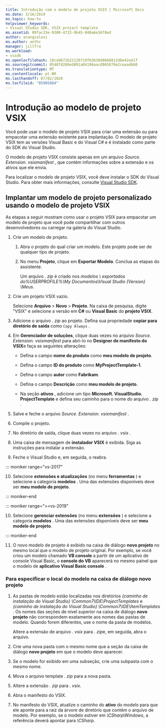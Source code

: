 ```yaml
---
title: Introdução com o modelo de projeto VSIX | Microsoft Docs
ms.date: 3/16/2019
ms.topic: how-to
helpviewer_keywords:
- Visual Studio SDK, VSIX project template
ms.assetid: 89fac33e-9380-4723-9b45-048a6e16f0ed
author: acangialosi
ms.author: anthc
manager: jillfra
ms.workload:
- vssdk
ms.openlocfilehash: 18ca9672b22120718f63638d8668812d0e42e41f
ms.sourcegitcommit: 05487d286ed891a04196aacd965870e2ceaadb68
ms.translationtype: MT
ms.contentlocale: pt-BR
ms.lasthandoff: 07/02/2020
ms.locfileid: "85905884"
---
```

# <a name="get-started-with-the-vsix-project-template"></a>Introdução ao modelo de projeto VSIX

Você pode usar o modelo de projeto VSIX para criar uma extensão ou para empacotar uma extensão existente para implantação. O modelo de projeto VSIX tem as versões Visual Basic e do Visual C# e é instalado como parte do SDK do Visual Studio.

 O modelo de projeto VSIX consiste apenas em um arquivo *Source. Extension. vsixmanifest* , que contém informações sobre a extensão e os ativos que ele envia.

 Para localizar o modelo de projeto VSIX, você deve instalar o SDK do Visual Studio. Para obter mais informações, consulte [Visual Studio SDK](../extensibility/visual-studio-sdk.md).

## <a name="deploy-a-custom-project-template-using-the-vsix-project-template"></a>Implantar um modelo de projeto personalizado usando o modelo de projeto VSIX

 As etapas a seguir mostram como usar o projeto VSIX para empacotar um modelo de projeto que você pode compartilhar com outros desenvolvedores ou carregar na galeria do Visual Studio.

1. Crie um modelo de projeto.

    1. Abra o projeto do qual criar um modelo. Este projeto pode ser de qualquer tipo de projeto.

    2. No menu **Projeto**, clique em **Exportar Modelo**. Conclua as etapas do assistente.

         Um arquivo *. zip* é criado nos *modelos \\ exportados do%USERPROFILE%\My Documentos\Visual Studio {Version} \Meus*.

2. Crie um projeto VSIX vazio.

     Selecione **Arquivo** > **Novo** > **Projeto**. Na caixa de pesquisa, digite "VSIX" e selecione a versão em **C#** ou **Visual Basic** do **projeto VSIX**.

3. Adicione o arquivo *. zip* ao projeto. Defina sua propriedade **copiar para diretório de saída** como `Copy Always` .

4. Em **Gerenciador de soluções**, clique duas vezes no arquivo *Source. Extension. vsixmanifest* para abri-lo no **Designer de manifesto do VSIX**e faça as seguintes alterações:

    - Defina o campo **nome do produto** como **meu modelo de projeto**.

    - Defina o campo **ID do produto** como **MyProjectTemplate-1**.

    - Defina o campo **autor** como **Fabrikam**.

    - Defina o campo **Descrição** como **meu modelo de projeto**.

    - Na seção **ativos** , adicione um tipo **Microsoft. VisualStudio. ProjectTemplate** e defina seu caminho para o nome do arquivo *. zip* .

5. Salve e feche o arquivo *Source. Extension. vsixmanifest* .

6. Compile o projeto.

7. No diretório de saída, clique duas vezes no arquivo *. vsix* .

8. Uma caixa de mensagem de **instalador VSIX** é exibida. Siga as instruções para instalar a extensão.

9. Feche o Visual Studio e, em seguida, o reabra.

::: moniker range="vs-2017"

10. Selecione **extensões e atualizações** (no menu **ferramentas** ) e selecione a categoria **modelos** . Uma das extensões disponíveis deve ser **meu modelo de projeto**.

::: moniker-end

::: moniker range=">=vs-2019"

10. Selecione **gerenciar extensões** (no menu **extensões** ) e selecione a categoria **modelos** . Uma das extensões disponíveis deve ser **meu modelo de projeto**.

::: moniker-end

11. O novo modelo de projeto é exibido na caixa de diálogo **novo projeto** no mesmo local que o modelo de projeto original. Por exemplo, se você criou um modelo chamado **VB console** a partir de um aplicativo de console Visual Basic, o **console do VB** aparecerá no mesmo painel que o modelo de **aplicativo Visual Basic console** .

### <a name="to-specify-the-location-of-the-template-in-the-new-project-dialog-box"></a>Para especificar o local do modelo na caixa de diálogo novo projeto

1. As pastas de modelo estão localizadas nos diretórios *{caminho de instalação do Visual Studio} \Common7\IDE\ProjectTemplates* e *{caminho de instalação do Visual Studio} \Common7\IDE\ItemTemplates* . Os nomes das seções de nível superior na caixa de diálogo **novo projeto** não correspondem exatamente aos nomes das pastas de modelo. Quando forem diferentes, use o nome da pasta de modelos.

    Altere a extensão de arquivo *. vsix* para *. zip*e, em seguida, abra o arquivo.

2. Crie uma nova pasta com o mesmo nome que a seção da caixa de diálogo **novo projeto** em que o modelo deve aparecer.

3. Se o modelo for exibido em uma subseção, crie uma subpasta com o mesmo nome.

4. Mova o arquivo template *. zip* para a nova pasta.

5. Altere a extensão *. zip* para *. vsix*.

6. Abra o manifesto do VSIX.

7. No manifesto do VSIX, atualize o caminho do **ativo** do modelo para que ele aponte para a raiz da árvore de diretório que contém o arquivo de modelo. Por exemplo, se o modelo estiver em *\CSharp\Windows*, a referência deverá apontar para *\CSharp*.
